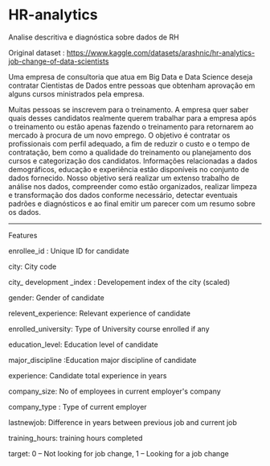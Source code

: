 # HR-analytics
Analise descritiva e diagnóstica sobre dados de RH

Original dataset : https://www.kaggle.com/datasets/arashnic/hr-analytics-job-change-of-data-scientists

Uma empresa de consultoria que atua em Big Data e Data Science deseja contratar Cientistas de Dados entre pessoas que obtenham aprovação em alguns cursos ministrados pela empresa.

Muitas pessoas se inscrevem para o treinamento. A empresa quer saber quais desses candidatos realmente querem trabalhar para a empresa após o treinamento ou estão apenas fazendo o treinamento para retornarem ao mercado à procura de um novo emprego. O objetivo é contratar os profissionais com perfil adequado, a fim de reduzir o custo e o tempo de contratação, bem como a qualidade do treinamento ou planejamento dos cursos e categorização dos candidatos. Informações relacionadas a dados demográficos, educação e experiência estão disponíveis no conjunto de dados fornecido. Nosso objetivo será realizar um extenso trabalho de análise nos dados, compreender como estão organizados, realizar limpeza e transformação dos dados conforme necessário, detectar eventuais padrões e diagnósticos e ao final emitir um parecer com um resumo sobre os dados.

--------------------
Features

enrollee_id : Unique ID for candidate

city: City code

city_ development _index : Developement index of the city (scaled)

gender: Gender of candidate

relevent_experience: Relevant experience of candidate

enrolled_university: Type of University course enrolled if any

education_level: Education level of candidate

major_discipline :Education major discipline of candidate

experience: Candidate total experience in years

company_size: No of employees in current employer's company

company_type : Type of current employer

lastnewjob: Difference in years between previous job and current job

training_hours: training hours completed

target: 0 – Not looking for job change, 1 – Looking for a job change
